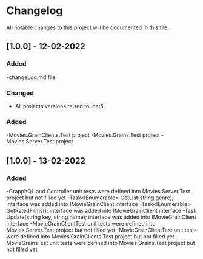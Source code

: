 # Changelog
All notable changes to this project will be documented in this file.

## [1.0.0] - 12-02-2022
### Added
-changeLog.md file

### Changed
- All projects versions raised to .net5

### Added
-Movies.GrainClients.Test project
-Movies.Grains.Test project
-Movies.Server.Test project

## [1.0.0] - 13-02-2022
### Added
-GrapphQL and Controller unit tests were defined into Movies.Server.Test project but not filled yet
-Task<IEnumerable<MovieModel>> GetList(string genre); interface was added into IMovieGrainClient interface
-Task<IEnumerable<MovieModel>> GetRatedFilms(); interface was added into IMovieGrainClient interface
-Task Update(string key, string name); interface was added into IMovieGrainClient interface
-MovieGrainClientTest unit tests were defined into Movies.Server.Test project but not filled yet
-MovieGrainClientTest unit tests were defined into Movies.GrainClients.Test project but not filled yet
-MovieGrainsTest unit tests were defined into Movies.Grains.Test project but not filled yet